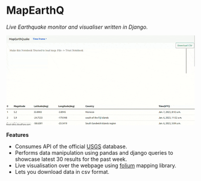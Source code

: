 # MapEarthQ
*Live Earthquake monitor and visualiser written in Django.*

![preview](https://github.com/azzamzafar/MapEarthQ/blob/main/MapEarthQ.gif)

__Features__

  - Consumes API of the official [USGS](https://earthquake.usgs.gov/) database.
  - Performs data manipulation using pandas and django queries to showcase latest 30 results for the past week.
  - Live visualisation over the webpage using [folium](https://python-visualization.github.io/folium/quickstart.html) mapping library.
  - Lets you download data in csv format.

